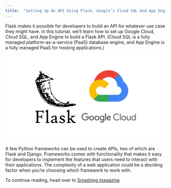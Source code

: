```yaml
---
title:  "Setting Up An API Using Flask, Google’s Cloud SQL And App Engine"
---
```


Flask makes it possible for developers to build an API for whatever use case they might have. In this tutorial, we’ll learn how to set up Google Cloud, Cloud SQL, and App Engine to build a Flask API. (Cloud SQL is a fully managed platform-as-a-service (PaaS) database engine, and App Engine is a fully managed PaaS for hosting applications.)

![flask_gcp](./1.png)

A few Python frameworks can be used to create APIs, two of which are Flask and Django. Frameworks comes with functionality that makes it easy for developers to implement the features that users need to interact with their applications. The complexity of a web application could be a deciding factor when you’re choosing which framework to work with.

To continue reading, head over to [Smashing magazine][1]

[1]: https://www.smashingmagazine.com/2020/08/api-flask-google-cloudsql-app-engine/